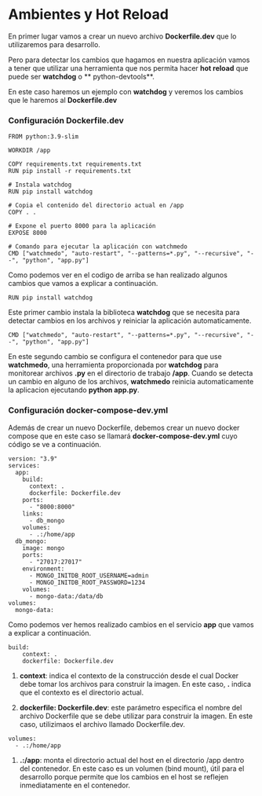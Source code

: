 # Ambientes y Hot Reload

En primer lugar vamos a crear un nuevo archivo **Dockerfile.dev** que lo utilizaremos para desarrollo.

Pero para detectar los cambios que hagamos en nuestra aplicación vamos a tener que utilizar una herramienta que nos permita hacer **hot reload** que puede ser **watchdog** o ** python-devtools**.

En este caso haremos un ejemplo con **watchdog** y veremos los cambios que le haremos al **Dockerfile.dev**

### Configuración Dockerfile.dev
```
FROM python:3.9-slim

WORKDIR /app

COPY requirements.txt requirements.txt
RUN pip install -r requirements.txt

# Instala watchdog
RUN pip install watchdog

# Copia el contenido del directorio actual en /app
COPY . .

# Expone el puerto 8000 para la aplicación
EXPOSE 8000

# Comando para ejecutar la aplicación con watchmedo
CMD ["watchmedo", "auto-restart", "--patterns=*.py", "--recursive", "--", "python", "app.py"]

```
Como podemos ver en el codigo de arriba se han realizado algunos cambios que vamos a explicar a continuación.

```
RUN pip install watchdog
```
Este primer cambio instala la biblioteca **watchdog** que se necesita para detectar cambios en los archivos y reiniciar la aplicación automaticamente.

```
CMD ["watchmedo", "auto-restart", "--patterns=*.py", "--recursive", "--", "python", "app.py"]
```
En este segundo cambio se configura el contenedor  para que use **watchmedo**, una herramienta proporcionada por **watchdog** para monitorear archivos **.py** en el directorio de trabajo **/app**. Cuando se detecta un cambio en alguno de los archivos, **watchmedo** reinicia automaticamente la aplicacion ejecutando **python app.py**.

### Configuración docker-compose-dev.yml

Además de crear un nuevo Dockerfile, debemos crear un nuevo docker compose que en este caso se llamará **docker-compose-dev.yml** cuyo código se ve a continuación.

```
version: "3.9"
services:
  app:
    build:
      context: .
      dockerfile: Dockerfile.dev
    ports:
      - "8000:8000"
    links:
      - db_mongo
    volumes:
      - .:/home/app
  db_mongo:
    image: mongo
    ports:
      - "27017:27017"
    environment:
      - MONGO_INITDB_ROOT_USERNAME=admin
      - MONGO_INITDB_ROOT_PASSWORD=1234
    volumes:
      - mongo-data:/data/db
volumes:
  mongo-data:
```
Como podemos ver hemos realizado cambios en el servicio **app** que vamos a explicar a continuación.

```
build:
    context: .
    dockerfile: Dockerfile.dev
```
1. **context**: indica el contexto de la construcción desde el cual Docker debe tomar los archivos para construir la imagen. En este caso, **.** indica que el contexto es el directorio actual.

2. **dockerfile: Dockerfile.dev**: este parámetro especifica el nombre del archivo Dockerfile que se debe utilizar para construir la imagen. En este caso, utilizimaos el archivo llamado Dockerfile.dev.

```
volumes:
  - .:/home/app
```
1. **.:/app**: monta el directorio actual del host en el directorio /app dentro del contenedor. En este caso es un volumen (bind mount), útil para el desarrollo porque permite que los cambios en el host se reflejen inmediatamente en el contenedor.